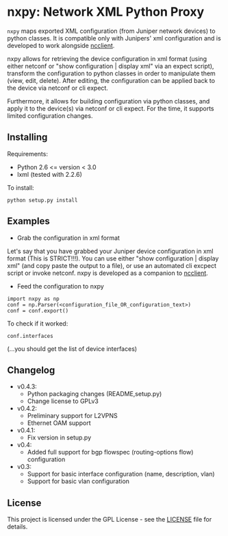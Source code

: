 # nxpy: Network XML Python Proxy

`nxpy` maps exported XML configuration (from Juniper network devices) to python
classes. It is compatible only with Junipers' xml configuration and is developed
to work alongside [ncclient](https://github.com/ncclient/ncclient).

nxpy allows for retrieving the device configuration in xml format (using either
netconf or "show configuration | display xml" via an expect script), transform
the configuration to python classes in order to manipulate them (view, edit,
delete).  After editing, the configuration can be applied back to the device via
netconf or cli expect.

Furthermore, it allows for building configuration via python classes, and apply
it to the device(s) via netconf or cli expect.  For the time, it supports
limited configuration changes.

## Installing

Requirements:

* Python 2.6 <= version < 3.0
* lxml (tested with 2.2.6)

To install:

```
python setup.py install
```

## Examples

* Grab the configuration in xml format

Let's say that you have grabbed your Juniper device configuration in xml format
(This is STRICT!!!). You can use either "show configuration | display xml" (and
copy paste the output to a file), or use an automated cli excpect script or
invoke netconf.  nxpy is developed as a companion to
[ncclient](https://github.com/ncclient/ncclient).

* Feed the configuration to nxpy

```
import nxpy as np
conf = np.Parser(<configuration_file_OR_configuration_text>)
conf = conf.export()
```

To check if it worked:

```
conf.interfaces
```

(...you should get the list of device interfaces)

## Changelog

* v0.4.3:
  * Python packaging changes (README,setup.py)
  * Change license to GPLv3
* v0.4.2:
  * Preliminary support for L2VPNS
  * Ethernet OAM support
* v0.4.1:
  * Fix version in setup.py
* v0.4:
  * Added full support for bgp flowspec (routing-options flow) configuration
* v0.3:
  * Support for basic interface configuration (name, description, vlan)
  * Support for basic vlan configuration

## License

This project is licensed under the GPL License - see the [LICENSE](LICENSE) file
for details.
